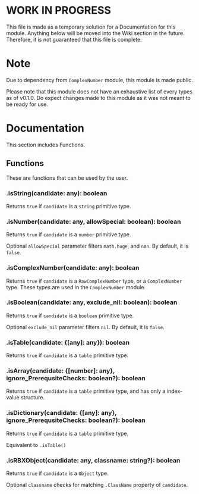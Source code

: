 # WORK IN PROGRESS
This file is made as a temporary solution for a Documentation for this module. Anything below will be moved into the Wiki section in the future. Therefore, it is not guaranteed that this file is complete.

# Note
Due to dependency from `ComplexNumber` module, this module is made public.

Please note that this module does not have an exhaustive list of every types as of v0.1.0. Do expect changes made to this module as it was not meant to be ready for use.

# Documentation
This section includes Functions.

## Functions
These are functions that can be used by the user.

### .isString(candidate: any): boolean
Returns `true` if `candidate` is a `string` primitive type.

### .isNumber(candidate: any, allowSpecial: boolean): boolean
Returns `true` if `candidate` is a `number` primitive type.

Optional `allowSpecial` parameter filters `math.huge`, and `nan`. By default, it is `false`.

### .isComplexNumber(candidate: any): boolean
Returns `true` if `candidate` is a `RawComplexNumber` type, or a `ComplexNumber` type. These types are used in the `ComplexNumber` module.

### .isBoolean(candidate: any, exclude_nil: boolean): boolean
Returns `true` if `candidate` is a `boolean` primitive type.

Optional `exclude_nil` parameter filters `nil`. By default, it is `false`.

### .isTable(candidate: {[any]: any}): boolean
Returns `true` if `candidate` is a `table` primitive type.

### .isArray(candidate: {[number]: any}, ignore_PrerequsiteChecks: boolean?): boolean
Returns `true` if `candidate` is a `table` primitive type, and has only a index-value structure.

### .isDictionary(candidate: {[any]: any}, ignore_PrerequsiteChecks: boolean?): boolean
Returns `true` if `candidate` is a `table` primitive type.

Equivalent to `.isTable()`

### .isRBXObject(candidate: any, classname: string?): boolean
Returns `true` if `candidate` is a `Object` type.

Optional `classname` checks for matching `.ClassName` property of `candidate`.